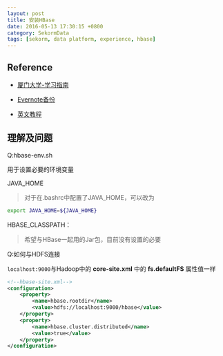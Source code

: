 ```yaml
---
layout: post
title: 安装HBase
date: 2016-05-13 17:30:15 +0800
category: SekormData
tags: [sekorm, data platform, experience, hbase]
---
```


## Reference

* [厦门大学-学习指南](http://dblab.xmu.edu.cn/blog/588-2/)
* [Evernote备份](http://dblab.xmu.edu.cn/blog/588-2/)

* [英文教程](http://www.tutorialspoint.com/hbase/hbase_installation.htm)

## 理解及问题

Q:hbase-env.sh

用于设置必要的环境变量

JAVA_HOME

> 对于在.bashrc中配置了JAVA_HOME，可以改为
```bash
export JAVA_HOME=${JAVA_HOME}
```

HBASE_CLASSPATH：

> 希望与HBase一起用的Jar包，目前没有设置的必要

Q:如何与HDFS连接

`localhost:9000`与Hadoop中的 **core-site.xml** 中的 **fs.defaultFS** 属性值一样

```xml
<!--hbase-site.xml-->
<configuration>
    <property>
        <name>hbase.rootdir</name>
        <value>hdfs://localhost:9000/hbase</value>
    </property>
    <property>
        <name>hbase.cluster.distributed</name>
        <value>true</value>
    </property>
</configuration>
```
